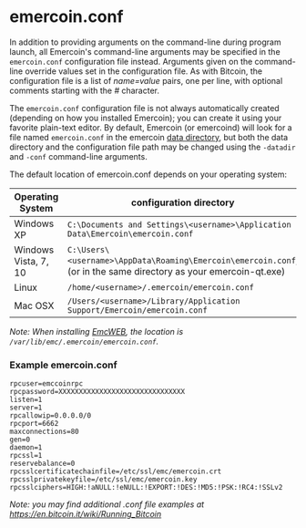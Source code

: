 # emercoin.conf

In addition to providing arguments on the command-line during program launch, all Emercoin's command-line arguments may be specified in the `emercoin.conf` configuration file instead. Arguments given on the command-line override values set in the configuration file. As with Bitcoin, the configuration file is a list of _name=value_ pairs, one per line, with optional comments starting with the _#_ character.

The `emercoin.conf` configuration file is not always automatically created (depending on how you installed Emercoin); you can create it using your favorite plain-text editor. By default, Emercoin (or emercoind) will look for a file named `emercoin.conf` in the emercoin [data directory](https://en.bitcoin.it/wiki/Data\_directory), but both the data directory and the configuration file path may be changed using the `-datadir` and `-conf` command-line arguments.

The default location of emercoin.conf depends on your operating system:

Operating System|configuration directory
----------------|---------------
Windows XP				|`C:\Documents and Settings\<username>\Application Data\Emercoin\emercoin.conf`
Windows Vista, 7, 10	|`C:\Users\<username>\AppData\Roaming\Emercoin\emercoin.conf`, (or in the same directory as your emercoin-qt.exe)
Linux                	|`/home/<username>/.emercoin/emercoin.conf`
Mac OSX                	|`/Users/<username>/Library/Application Support/Emercoin/emercoin.conf`

_Note: When installing [EmcWEB](../Install_Software/Core_Wallets/EmcWEB_wallet), the location is `/var/lib/emc/.emercoin/emercoin.conf`._

### Example emercoin.conf
```text
rpcuser=emccoinrpc
rpcpassword=XXXXXXXXXXXXXXXXXXXXXXXXXXXXXXX
listen=1
server=1
rpcallowip=0.0.0.0/0
rpcport=6662
maxconnections=80
gen=0
daemon=1
rpcssl=1
reservebalance=0
rpcsslcertificatechainfile=/etc/ssl/emc/emercoin.crt
rpcsslprivatekeyfile=/etc/ssl/emc/emercoin.key
rpcsslciphers=HIGH:!aNULL:!eNULL:!EXPORT:!DES:!MD5:!PSK:!RC4:!SSLv2
```
_Note: you may find additional .conf file examples at <https://en.bitcoin.it/wiki/Running_Bitcoin>_


